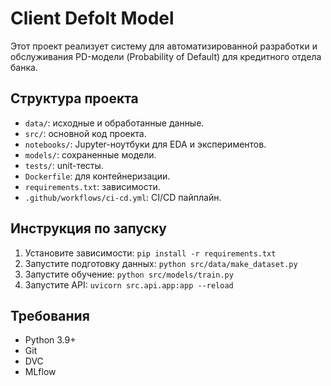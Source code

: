 # Client Defolt Model

Этот проект реализует систему для автоматизированной разработки и обслуживания PD-модели (Probability of Default) для кредитного отдела банка.

## Структура проекта

- `data/`: исходные и обработанные данные.
- `src/`: основной код проекта.
- `notebooks/`: Jupyter-ноутбуки для EDA и экспериментов.
- `models/`: сохраненные модели.
- `tests/`: unit-тесты.
- `Dockerfile`: для контейнеризации.
- `requirements.txt`: зависимости.
- `.github/workflows/ci-cd.yml`: CI/CD пайплайн.

## Инструкция по запуску

1. Установите зависимости: `pip install -r requirements.txt`
2. Запустите подготовку данных: `python src/data/make_dataset.py`
3. Запустите обучение: `python src/models/train.py`
4. Запустите API: `uvicorn src.api.app:app --reload`

## Требования

- Python 3.9+
- Git
- DVC
- MLflow
